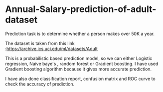 # Annual-Salary-prediction-of-adult-dataset

Prediction task is to determine whether a person makes over 50K a year.

The dataset is taken from this link :https://archive.ics.uci.edu/ml/datasets/Adult

This is a probabilistic based prediction model, so we can either Logistic regression, Naive baye's , random forest or Gradient boosting. I have used Gradient boosting algorithm because it  gives more accurate prediction.

I have also done classification report, confusion matrix and ROC curve to check the accuracy of prediction.
